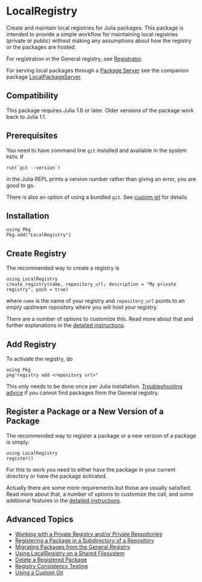 # LocalRegistry

Create and maintain local registries for Julia packages. This package
is intended to provide a simple workflow for maintaining local
registries (private or public) without making any assumptions about
how the registry or the packages are hosted.

For registration in the General registry, see
[Registrator](https://github.com/JuliaComputing/Registrator.jl).

For serving local packages through a [Package
Server](https://github.com/JuliaLang/Pkg.jl/issues/1377) see the
companion package
[LocalPackageServer](https://github.com/GunnarFarneback/LocalPackageServer.jl).


## Compatibility

This package requires Julia 1.6 or later. Older versions of the
package work back to Julia 1.1.

## Prerequisites

You need to have command line `git` installed and available in the
system `PATH`. If
```
run(`git --version`)
```
in the Julia REPL prints a version number rather than giving an error,
you are good to go.

There is also an option of using a bundled `git`. See [custom
git](docs/custom_git.md) for details.

## Installation

```
using Pkg
Pkg.add("LocalRegistry")
```

## Create Registry

The recommended way to create a registry is
```
using LocalRegistry
create_registry(name, repository_url; description = "My private registry", push = true)
```
where `name` is the name of your registry and `repository_url` points
to an *empty* upstream repository where you will host your registry.

There are a number of options to customize this. Read more about that
and further explanations in the [detailed
instructions](docs/create_registry.md).

## Add Registry

To activate the registry, do
```
using Pkg
pkg"registry add <repository url>"
```
This only needs to be done once per Julia installation.
[Troubleshooting advice](docs/troubleshooting_general.md) if you
cannot find packages from the General registry.

## Register a Package or a New Version of a Package

The recommended way to register a package or a new version of a
package is simply:

```
using LocalRegistry
register()
```

For this to work you need to either have the package in your current
directory or have the package activated.

Actually there are some more requirements but those are usually
satisfied. Read more about that, a number of options to customize the
call, and some additional features in the [detailed
instructions](docs/register.md).

## Advanced Topics

* [Working with a Private Registry and/or Private Repositories](docs/ssh_keys.md)
* [Registering a Package in a Subdirectory of a Repository](docs/subdir.md)
* [Migrating Packages from the General Registry](docs/migration_from_general.md)
* [Using LocalRegistry on a Shared Filesystem](docs/shared_filesystem.md)
* [Delete a Registered Package](docs/delete_package.md)
* [Registry Consistency Testing](docs/registry_ci.md)
* [Using a Custom Git](docs/custom_git.md)
